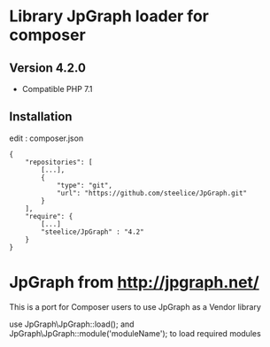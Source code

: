 # Library JpGraph loader for composer

## Version 4.2.0
* Compatible PHP 7.1

## Installation

edit : composer.json

    {
        "repositories": [
            [...],
            {
                "type": "git",
                "url": "https://github.com/steelice/JpGraph.git"
            }
        ],
        "require": {
            [...]
            "steelice/JpGraph" : "4.2"
        }
    }

JpGraph from http://jpgraph.net/
======
This is a port for Composer users to use JpGraph as a Vendor library

use JpGraph\JpGraph::load(); and JpGraph\JpGraph::module('moduleName'); to load required modules
